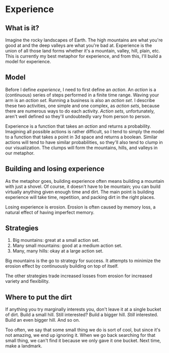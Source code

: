 # Experience

## What is it?

Imagine the rocky landscapes of Earth. The high mountains are what you're good 
at and the deep valleys are what you're bad at. Experience is the union of all
those land forms whether it's a mountain, valley, hill, plain, etc. This is 
currently my best metaphor for experience, and from this, I'll build a model for
experience.

## Model

Before I define *experience*, I need to first define an *action*. An *action* is
a (continuous) series of steps performed in a finite time range. Waving your arm
is an *action set*. Running a business is also an *action set*. I describe these
two activities, one simple and one complex, as *action sets*, because there are 
numerous ways to do each activity. *Action sets*, unfortunately, aren't well 
defined so they'll undoubtedly vary from person to person.

Experience is a function that takes an *action* and returns a probability.
Imagining all possible actions is rather difficult, so I tend to simply the
model to a function that takes a point in 3d space and returns a boolean.
Similar actions will tend to have similar probabilities, so they'll also tend to
clump in our visualization. The clumps will form the mountains, hills, and
valleys in our metaphor.

## Building and losing experience

As the metaphor goes, building experience often means building a mountain with
just a shovel. Of course, it doesn't have to be mountain; you can build
virtually anything given enough time and dirt. The main point is building
experience will take time, repetition, and packing dirt in the right places.

Losing experience is erosion. Erosion is often caused by memory loss, a natural
effect of having imperfect memory.

## Strategies

1. Big mountains: great at a small action set.
2. Many small mountains: good at a medium action set.
3. Many, many hills: okay at a large action set.

Big mountains is the go to strategy for success. It attempts to minimize the
erosion effect by continuously building on top of itself. 

The other strategies trade increased losses from erosion for increased variety
and flexibility.

## Where to put the dirt

If anything you try marginally interests you, don't leave it at a single bucket
of dirt. Build a small hill. Still interested? Build a bigger hill. *Still*
interested. Build an even bigger hill. And so on.

Too often, we say that some small thing we do is sort of cool, but since it's
not amazing, we end up ignoring it. When we go back searching for that small 
thing, we can't find it because we only gave it one bucket. Next time, make a
landmark.
